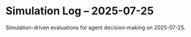 # Simulation Log – 2025-07-25

Simulation-driven evaluations for agent decision-making on 2025-07-25.
